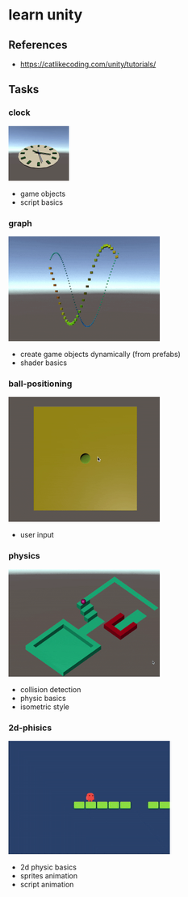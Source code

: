 # learn unity

## References

- https://catlikecoding.com/unity/tutorials/

## Tasks

### clock

![](clock/demo.gif)

- game objects
- script basics

### graph

![](graph/demo.gif)

- create game objects dynamically (from prefabs)
- shader basics

### ball-positioning

![](ball-positioning/demo.gif)

- user input

### physics

![](physics/demo.gif)

- collision detection
- physic basics
- isometric style

### 2d-phisics

![](2d-phisics/demo.gif)

- 2d physic basics
- sprites animation
- script animation

